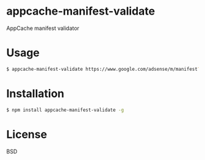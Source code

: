 # appcache-manifest-validate

AppCache manifest validator

# Usage

``` sh
$ appcache-manifest-validate https://www.google.com/adsense/m/manifest?dir=ltr
```

# Installation

``` sh
$ npm install appcache-manifest-validate -g
```

# License

BSD